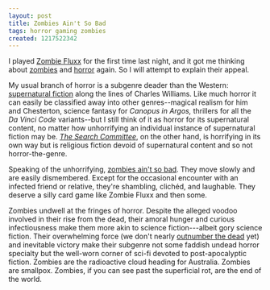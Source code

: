 ```yaml
---
layout: post
title: Zombies Ain't So Bad
tags: horror gaming zombies
created: 1217522342
---
```

I played [Zombie Fluxx](http://www.fluxxgames.com/zombiefluxx.html) for the first time last night, and it got me thinking about [zombies](http://www.mcdemarco.net/node/444) and [horror](http://www.mcdemarco.net/node/445) again.  So I will attempt to explain their appeal.

My usual branch of horror is a subgenre deader than the Western:  [supernatural fiction](http://en.wikipedia.org/wiki/Supernatural_fiction) along the lines of Charles Williams.  Like much horror it can easily be classified away into other genres--magical realism for him and Chesterton, science fantasy for *Canopus in Argos,* thrillers for all the *Da Vinci Code* variants--but I still think of it as horror for its supernatural content, no matter how unhorrifying an individual instance of supernatural fiction may be.<!--break-->  [*The Search Committee*](http://hirhurim.blogspot.com/2008/07/search.html), on the other hand, is horrifying in its own way but is religious fiction devoid of supernatural content and so not horror-the-genre.

Speaking of the unhorrifying, [zombies ain't so bad](http://neverwearyourpetsonyourhead.blogspot.com/2007/11/zombies-aint-so-bad.html).  They move slowly and are easily dismembered.  Except for the occasional encounter with an infected friend or relative, they're shambling, clichéd, and laughable.  They deserve a silly card game like Zombie Fluxx and then some.

Zombies undwell at the fringes of horror.  Despite the alleged voodoo involved in their rise from the dead, their amoral hunger and curious infectiousness make them more akin to science fiction---albeit gory science fiction.  Their overwhelming force (we don't nearly [outnumber the dead](http://www.mcdemarco.net/node/312) yet) and inevitable victory make their subgenre not some faddish undead horror specialty but the well-worn corner of sci-fi devoted to post-apocalyptic fiction.  Zombies are the radioactive cloud heading for Australia.  Zombies are smallpox.  Zombies, if you can see past the superficial rot, are the end of the world.
